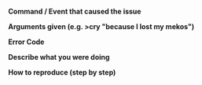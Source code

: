 **Command / Event that caused the issue**

**Arguments given (e.g. >cry "because I lost my mekos")**

**Error Code**

**Describe what you were doing**

**How to reproduce (step by step)**
